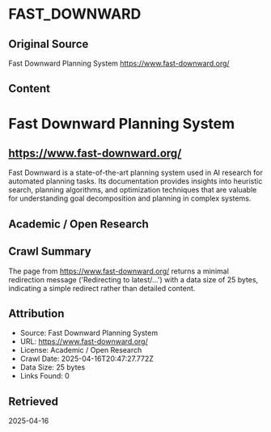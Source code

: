 # FAST_DOWNWARD

## Original Source
Fast Downward Planning System
https://www.fast-downward.org/

## Content
# Fast Downward Planning System
## https://www.fast-downward.org/
Fast Downward is a state-of-the-art planning system used in AI research for automated planning tasks. Its documentation provides insights into heuristic search, planning algorithms, and optimization techniques that are valuable for understanding goal decomposition and planning in complex systems.
## Academic / Open Research



## Crawl Summary
The page from https://www.fast-downward.org/ returns a minimal redirection message ('Redirecting to latest/...') with a data size of 25 bytes, indicating a simple redirect rather than detailed content.

## Attribution
- Source: Fast Downward Planning System
- URL: https://www.fast-downward.org/
- License: Academic / Open Research
- Crawl Date: 2025-04-16T20:47:27.772Z
- Data Size: 25 bytes
- Links Found: 0

## Retrieved
2025-04-16
